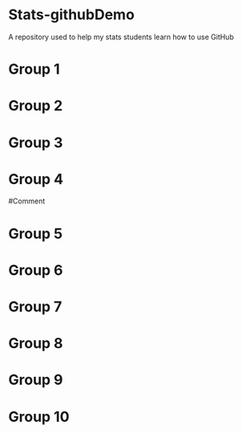 # Stats-githubDemo
A repository used to help my stats students learn how to use GitHub

Group 1
===

Group 2
===

Group 3
===

Group 4
===
#Comment


Group 5
===

Group 6
===

Group 7
===

Group 8
===

Group 9
===

Group 10
===
